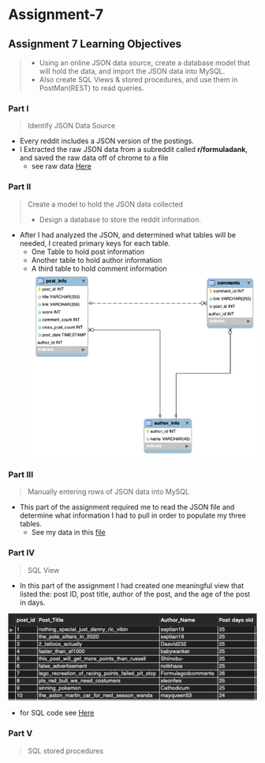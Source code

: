 # Assignment-7

## Assignment 7 Learning Objectives
> - Using an online JSON data source, create a database model that will hold the data, and import the JSON data into MySQL.
> - Also create SQL Views & stored procedures, and use them in PostMan(REST) to read queries.

### Part I
> Identify JSON Data Source

- Every reddit includes a JSON version of the postings.
- I Extracted the raw JSON data from a subreddit called **r/formuladank**, and saved the raw data off of chrome to a file
  - see raw data [Here](Code/cit381-assign07-reddit.json)

### Part II
> Create a model to hold the JSON data collected
> - Design a database to store the reddit information.

- After I had analyzed the JSON, and determined what tables will be needed, I created primary keys for each table.
  - One Table to hold post information
  - Another table to hold author information
  - A third table to hold comment information
![Image of my Schema](Images/cit381-assign07-schema.png)


### Part III
> Manually entering rows of JSON data into MySQL

- This part of the assignment required me to read the JSON file and determine what information I had to pull in order to populate my three tables.
  - See my data in this [file](Code/cit381-assign07-data.csv)

### Part IV
>SQL View

- In this part of the assignment I had created one meaningful view that listed the: post ID, post title, author of the post, and the age of the post in days.

![Image of my View](Images/View.png)

  - for SQL code see [Here](Code/cit381-assign07-view.sql)


### Part V
> SQL stored procedures
